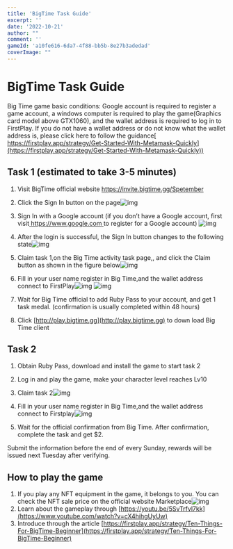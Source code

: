 ```yaml
---
title: '​​BigTime Task Guide'
excerpt: ''
date: '2022-10-21'
author: "" 
comment: ''
gameId: 'a10fe616-6da7-4f88-bb5b-8e27b3adedad'
coverImage: ""
---
```


# ​​BigTime Task Guide

Big Time game basic conditions:  Google account is required to register a game account, a windows computer is required to play the game(Graphics card model above GTX1060), and the wallet address is required to log in to FirstPlay. If you do not have a wallet address or do not know what the wallet address is, please click here to follow the guidance[ https://firstplay.app/strategy/Get-Started-With-Metamask-Quickly](https://firstplay.app/strategy/Get-Started-With-Metamask-Quickly))

## Task 1 (estimated to take 3-5 minutes)

1. Visit BigTime official website https://invite.bigtime.gg/Spetember

2. Click the Sign In button on the page![img](https://lh6.googleusercontent.com/ksluRISxf_WS1yYx7rznA-jSZvJ02eAibyv0rDPpUUXtoezcPVlD8s9PGIEthSSld4ggH7zwvcYI06dqUKATENbe48Cc88ZgSTIxQ6GE5eXqr4s0UxzqVr5auR85AmWWCQWSn6sGaftQyKSg-x0mzRLvhczObab1WqBipvgEXltRgKgSTJsNDvpBmz2tNw)
3. Sign In with a Google account (if you don’t have a Google account, first visit[ https://www.google.com ](https://www.google.com) to register for a Google account) ![img](https://lh4.googleusercontent.com/iPrtVMMg5o9tlm61Q71nHuiKiTWLojXNAEvyceW2jeN9eeAWUQwnY3uIy48AYy_4rLEDJBE8AYWQVnFrUWwDvNOWQlsIucKbOkYQEIoiRO0jz1fZCqZA2ZRi8GfKwLRWezlbuOeiGxsntBEQShsymB-KCHNh8V8PRjt7I5fv9fBEVizDfibUunbNzkVXoQ)
4. After the login is successful, the Sign In button changes to the following state![img](https://lh6.googleusercontent.com/qh9ZSM2YeN2jPR_Wge_12UCGz3-wHYIOy4CQ0JqnMTKIVQIonWZfl2M1jWwbjPXL-BzUd6nPr-RaoCQUhRkC1w2j_rWv_2y0UD8pm1HjpBi-5EmgCcQRiZveFt3Qe8NK00QgjR5hKdoLm1nTCNehCx6SV7OBXEx2DkeCmsM1v2Di2XJdm4jQhUgpM1qr8Q)
5. Claim task 1,on the Big Time activity task page,, and click the Claim button as shown in the figure below![img](https://lh6.googleusercontent.com/DRoMEdJzGm8bzhxetcLJn5JxuTLIitG11XpL_elYQDVGMc33GVjXEAGzq5_i9P5ffPqUHFGQpnTdK15RJQFwd5qA1D08PPvSz-3b6gRn69q1-stTKIESuA5d6gs9kI2Ox7-OK6mBsxrXtj-nde9bAVVgo35uvSFgg3bd5-1o4yg5Eo8KDD98lVZpfX0aSA)
6. Fill in your user name register in Big Time,and the wallet address connect to FirstPlay![img](https://lh4.googleusercontent.com/Myi6tv7uZIwK9vMZ66sv1wHnKHFE2_-v-eXQVzwocoMA5tWRQ42tSCz8ygaTtb9teb7apO_seAb_7k5YZlqVN-YHc0OgYLf6nYNvIGLYnMqSR8qpNeCeNMNuoSw9otX0vpSUOBcQDY8J2xUZeDoy0KD2EWVb2Lxi_TjNcyTMPebOSlXivXwch940mAal7A)
   ![img](https://lh3.googleusercontent.com/ZOxlJi17mIh8gmlSrRukxkJZyX_8WD1qluofEhwjrmk6YnI0nUP9KCjXy-ztBF2gHnBOyhincbhdnDf4MaBEdux83DD3MtDpS_bVixaQ8QJDnaNHrk5RL6YkGtsgVMOrlnZ6DfunL9V6Uesb1U2_vCfqI_6RQyDmwTSTxUBcTaf3Mn30ESKA2t9JIRyYwg)
7. Wait for Big Time official to add Ruby Pass to your account, and get 1 task medal. (confirmation is usually completed within 48 hours) 
8. Click [http://play.bigtime.gg](http://play.bigtime.gg) to down load Big Time client


## Task 2

1. Obtain Ruby Pass, download and install the game to start task 2

2. Log in and play the game, make your character level reaches Lv10

3. Claim task 2![img](https://lh4.googleusercontent.com/STCxpohI10BMyan9y-xlUSy8W5LixipCM6XB_oRxNw3gnQWHtmxm3fZdkJ8tPGlqy1IfSTcc3_LJxE7-yrnflsFAEUdzj2beSevSh4Yv31iNKYL30kbO-IXTYzl0hOoiai085XL6cMpenIv_82kpABO-dPIdsnCByjfvYD7PstS7Lr2M4EuFWJvgOvEdnQ)

4. Fill in your user name register in Big Time,and the wallet address connect to Firstplay![img](https://lh5.googleusercontent.com/SWzQAOVzhJIB2HbERKS3W9eHpzwtjU2oKMHiG7m7XgcoYGWAIFsCrVXMd6FVXhwYInNsqAlkBYrNfsJjMum2xyScZPrfQuesF-pxoopxZUv1Zzhpz8O-qo9ro1DX3_dBYbnl6IChNzK7ejzBN3zw9G5NVR5CskR6or1Q_cBV5wtoRgbyKSqXTjlL0DHSEQ)

5. Wait for the official confirmation from Big Time. After confirmation, complete the task and get $2.

Submit the information before the end of every Sunday, rewards will be issued next Tuesday after verifying.

## How to play the game

1. If you play any NFT equipment in the game, it belongs to you. You can check the NFT sale price on the official website Marketplace![img](https://lh5.googleusercontent.com/3Rjon84dmCXB6Bjt5MrpnouSX8omm_evKVd9WiFcbY5n1--UTEjBN6tkxhQwpNr2lsxFOIJHrsfFPOckIV7oRqWk6lmp3ZjueC9Tm7SaIgmXMM_g7oQs-f4Prx3-E9K68lux7NEtGRbnA6tJ7dqqlRFSESfqnvG6GWnFIkR8bYg7h2vZt5vx0jOEZMcoCQ)
2. Learn about the gameplay through [https://youtu.be/5SvTrfvl7kk](https://www.youtube.com/watch?v=cX4hihgUyUw)
3. Introduce through the article [https://firstplay.app/strategy/Ten-Things-For-BigTime-Beginner](https://firstplay.app/strategy/Ten-Things-For-BigTime-Beginner) 
